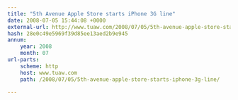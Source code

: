 ```yaml
---
title: "5th Avenue Apple Store starts iPhone 3G line"
date: 2008-07-05 15:44:08 +0000
external-url: http://www.tuaw.com/2008/07/05/5th-avenue-apple-store-starts-iphone-3g-line/
hash: 28e0c49e5969f39d85ee13aed2b9e945
annum:
    year: 2008
    month: 07
url-parts:
    scheme: http
    host: www.tuaw.com
    path: /2008/07/05/5th-avenue-apple-store-starts-iphone-3g-line/

---
```



